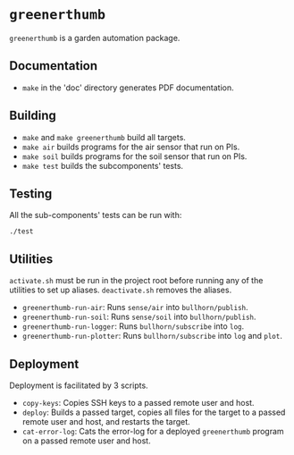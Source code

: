 # `greenerthumb`

`greenerthumb` is a garden automation package.

## Documentation

* `make` in the 'doc' directory generates PDF documentation.

## Building

* `make` and `make greenerthumb` build all targets.
* `make air` builds programs for the air sensor that run on PIs.
* `make soil` builds programs for the soil sensor that run on PIs.
* `make test` builds the subcomponents' tests.

## Testing

All the sub-components' tests can be run with:

```
./test
```

## Utilities

`activate.sh` must be run in the project root before running any of the
utilities to set up aliases. `deactivate.sh` removes the aliases.

* `greenerthumb-run-air`: Runs `sense/air` into `bullhorn/publish`.
* `greenerthumb-run-soil`: Runs `sense/soil` into `bullhorn/publish`.
* `greenerthumb-run-logger`: Runs `bullhorn/subscribe` into `log`.
* `greenerthumb-run-plotter`: Runs `bullhorn/subscribe` into `log` and `plot`.

## Deployment

Deployment is facilitated by 3 scripts.

* `copy-keys`: Copies SSH keys to a passed remote user and host.
* `deploy`: Builds a passed target, copies all files for the target to a passed
  remote user and host, and restarts the target.
* `cat-error-log`: Cats the error-log for a deployed `greenerthumb` program on a
  passed remote user and host.
